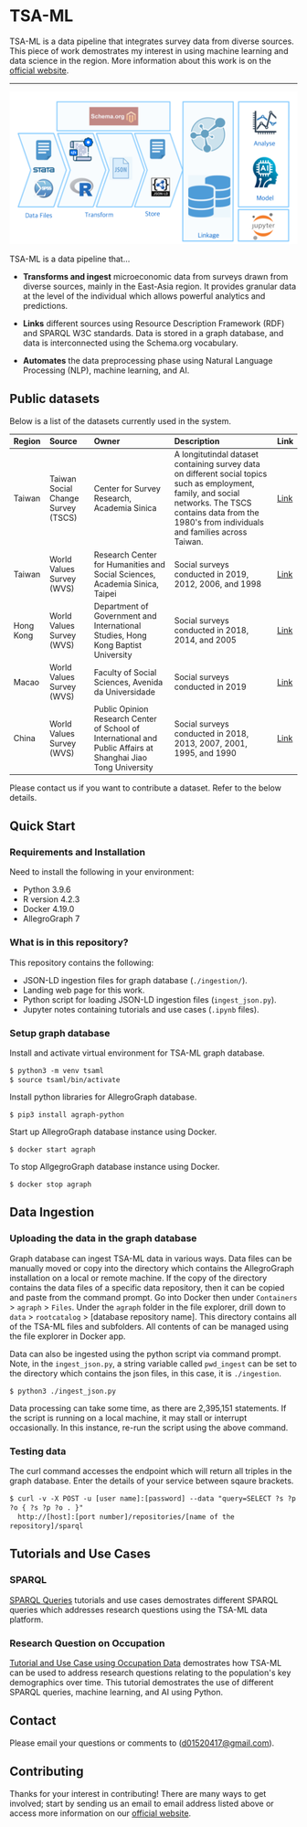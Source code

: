 # TSA-ML

TSA-ML is a data pipeline that integrates survey data from diverse sources. This piece of work demostrates my interest in using machine learning and data science in  the region. More information about this work is on the [official website](http://tsa-ml.s3-website-ap-southeast-1.amazonaws.com/index.html).

---

![alt text](resources/pipeline_diagram.png)

TSA-ML is a data pipeline that...

* **Transforms and ingest** microeconomic data from surveys drawn from diverse sources, mainly in the East-Asia region. It provides granular data at the level of the individual which allows powerful analytics and predictions.

* **Links** different sources using Resource Description Framework (RDF) and SPARQL W3C standards. Data is stored in a graph database, and data is interconnected using the Schema.org vocabulary.

* **Automates** the data preprocessing phase using Natural Language Processing (NLP), machine learning, and AI.

## Public datasets

Below is a list of the datasets currently used in the system.

| Region | Source | Owner | Description | Link
|:------|:-----------------|:--------------|:----------------------------------|:--------------|
| Taiwan |  Taiwan Social Change Survey (TSCS) | Center for Survey Research, Academia Sinica | A longitutindal dataset containing survey data on different social topics such as employment, family, and social networks. The TSCS contains data from the 1980's from individuals and families across Taiwan. | [Link](https://www2.ios.sinica.edu.tw/sc/en/home2.php)
| Taiwan |  World Values Survey (WVS) | Research Center for Humanities and Social Sciences, Academia Sinica, Taipei | Social surveys conducted in 2019, 2012, 2006, and 1998 | [Link](https://www.worldvaluessurvey.org/WVSDocumentationWV7.jsp) 
| Hong Kong |  World Values Survey (WVS) | Department of Government and International Studies, Hong Kong Baptist University | Social surveys conducted in 2018, 2014, and 2005 | [Link](https://www.worldvaluessurvey.org/WVSDocumentationWV7.jsp)
| Macao | World Values Survey (WVS) | Faculty of Social Sciences, Avenida da Universidade | Social surveys conducted in 2019 | [Link](https://www.worldvaluessurvey.org/WVSDocumentationWV7.jsp)
| China |  World Values Survey (WVS) | Public Opinion Research Center of School of International and Public Affairs at Shanghai Jiao Tong University | Social surveys conducted in 2018, 2013, 2007, 2001, 1995, and 1990 | [Link](https://www.worldvaluessurvey.org/WVSDocumentationWV7.jsp)

Please contact us if you want to contribute a dataset. Refer to the below details.

## Quick Start

### Requirements and Installation

Need to install the following in your environment:

* Python 3.9.6
* R version 4.2.3
* Docker 4.19.0
* AllegroGraph 7

### What is in this repository?

This repository contains the following:

* JSON-LD ingestion files for graph database (`./ingestion/`).
* Landing web page for this work.
* Python script for loading JSON-LD ingestion files (`ingest_json.py`).
* Jupyter notes containing tutorials and use cases (`.ipynb` files).

### Setup graph database

Install and activate virtual environment for TSA-ML graph database.

```
$ python3 -m venv tsaml
$ source tsaml/bin/activate
```

Install python libraries for AllegroGraph database. 

```
$ pip3 install agraph-python
```

Start up AllegroGraph database instance using Docker.

```
$ docker start agraph
```

To stop AllgegroGraph database instance using Docker.

```
$ docker stop agraph
```

## Data Ingestion

### Uploading the data in the graph database

Graph database can ingest TSA-ML data in various ways. Data files can be manually moved or copy into the directory which contains the AllegroGraph installation on a local or remote machine. If the copy of the directory contains the data files of a specific data repository, then it can be copied and paste from the command prompt. Go into Docker then under `Containers` > `agraph` > `Files`. Under the `agraph` folder in the file explorer, drill down to `data` > `rootcatalog` > [database repository name]. This directory contains all of the TSA-ML files and subfolders. All contents of can be managed using the file explorer in Docker app. 

Data can also be ingested using the python script via command prompt. Note, in the `ingest_json.py`, a string variable called `pwd_ingest` can be set to the directory which contains the json files, in this case, it is `./ingestion`.

```
$ python3 ./ingest_json.py
```

Data processing can take some time, as there are 2,395,151 statements. If the script is running on a local machine, it may stall or interrupt occasionally. In this instance, re-run the script using the above command.

### Testing data

The curl command accesses the endpoint which will return all triples in the graph database. Enter the details of your service between sqaure brackets.

```
$ curl -v -X POST -u [user name]:[password] --data "query=SELECT ?s ?p ?o { ?s ?p ?o . }"
  http://[host]:[port number]/repositories/[name of the repository]/sparql
```
## Tutorials and Use Cases

### SPARQL 

[SPARQL Queries](./SPARQL%20Queries%20-%20Use%20Cases.ipynb) tutorials and use cases demostrates different SPARQL queries which addresses research questions using the TSA-ML data platform. 

### Research Question on Occupation 

[Tutorial and Use Case using Occupation Data](./Research%20Questions%20-%20Use%20Cases.ipynb) demostrates how TSA-ML can be used to address research questions relating to the population's key demographics over time. This tutorial demostrates the use of different SPARQL queries, machine learning, and AI using Python. 

## Contact

Please email your questions or comments to (d01520417@gmail.com).

## Contributing

Thanks for your interest in contributing! There are many ways to get involved; start by sending us an email to email address listed above or access more information on our [official website](http://tsa-ml.s3-website-ap-southeast-1.amazonaws.com/index.html).